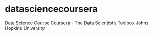 # datasciencecoursera
Data Science Course Coursera - The Data Scientist’s Toolbox Johns Hopkins University
